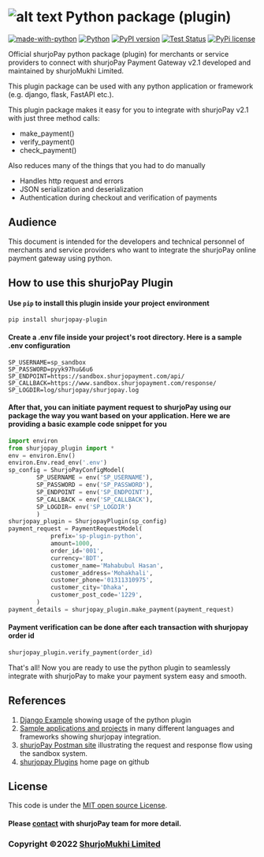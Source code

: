 # ![alt text](https://shurjopay.com.bd/dev/images/shurjoPay.png) Python package (plugin)
[![made-with-python](https://img.shields.io/badge/Made%20with-Python-1f425f.svg)](https://www.python.org/)
[![Python](https://img.shields.io/pypi/pyversions/shurjopay-V2)](https://badge.fury.io/py/shurjopay-V2)
[![PyPI version](https://badge.fury.io/py/shurjopay-V2.svg)](https://badge.fury.io/py/shurjopay-V2)
[![Test Status](https://github.com/rust-random/rand/workflows/Tests/badge.svg?event=push)]()
[![PyPi license](https://badgen.net/pypi/license/pip/)](https://pypi.com/project/pip/)

Official shurjoPay python package (plugin) for merchants or service providers to connect with shurjoPay Payment Gateway v2.1 developed and maintained by shurjoMukhi Limited.

This plugin package can be used with any python application or framework (e.g. django, flask, FastAPI etc.).

This plugin package makes it easy for you to integrate with shurjoPay v2.1 with just three method calls:

- make_payment()
- verify_payment()
- check_payment()

Also reduces many of the things that you had to do manually

- Handles http request and errors
- JSON serialization and deserialization
- Authentication during checkout and verification of payments

## Audience

This document is intended for the developers and technical personnel of merchants and service providers who want to integrate the shurjoPay online payment gateway using python.

## How to use this shurjoPay Plugin

#### Use `pip` to install this plugin inside your project environment

```
pip install shurjopay-plugin
```

#### Create a .env file inside your project's root directory. Here is a sample .env configuration
```
SP_USERNAME=sp_sandbox
SP_PASSWORD=pyyk97hu&6u6
SP_ENDPOINT=https://sandbox.shurjopayment.com/api/
SP_CALLBACK=https://www.sandbox.shurjopayment.com/response/
SP_LOGDIR=log/shurjopay/shurjopay.log
```
#### After that, you can initiate payment request to shurjoPay using our package the way you want based on your application. Here we are providing a basic example code snippet for you


```python
import environ
from shurjopay_plugin import *
env = environ.Env()
environ.Env.read_env('.env')
sp_config = ShurjoPayConfigModel(
        SP_USERNAME = env('SP_USERNAME'),
        SP_PASSWORD = env('SP_PASSWORD'),
        SP_ENDPOINT = env('SP_ENDPOINT'),
        SP_CALLBACK = env('SP_CALLBACK'),
        SP_LOGDIR= env('SP_LOGDIR')
        )
shurjopay_plugin = ShurjopayPlugin(sp_config)
payment_request = PaymentRequestModel(
            prefix='sp-plugin-python',
            amount=1000,
            order_id='001',
            currency='BDT',
            customer_name='Mahabubul Hasan',
            customer_address='Mohakhali',
            customer_phone='01311310975',
            customer_city='Dhaka',
            customer_post_code='1229',
        )
payment_details = shurjopay_plugin.make_payment(payment_request)
```

#### Payment verification can be done after each transaction with shurjopay order id

```python
shurjopay_plugin.verify_payment(order_id)
```

That's all! Now you are ready to use the python plugin to seamlessly integrate with shurjoPay to make your payment system easy and smooth.



## References
1. [Django Example](https://github.com/shurjopay-plugins/sp-plugin-usage-examples/tree/dev/django-app-python-plugin) showing usage of the python plugin
2. [Sample applications and projects](https://github.com/shurjopay-plugins/sp-plugin-usage-examples) in many different languages and frameworks showing shurjopay integration.
3. [shurjoPay Postman site](https://documenter.getpostman.com/view/6335853/U16dS8ig) illustrating the request and response flow using the sandbox system.
4. [shurjopay Plugins](https://github.com/shurjopay-plugins) home page on github

## License
This code is under the [MIT open source License](LICENSE).
#### Please [contact](https://shurjopay.com.bd/#contacts) with shurjoPay team for more detail.
### Copyright ©️2022 [ShurjoMukhi Limited](https://shurjopay.com.bd/)
